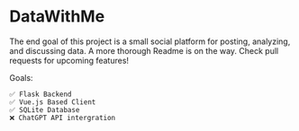 # DataWithMe
The end goal of this project is a small social platform for posting, analyzing, and discussing data. A more thorough Readme is on the way. Check pull requests for upcoming features! 

Goals:
```
✅ Flask Backend
✅ Vue.js Based Client
✅ SQLite Database
❌ ChatGPT API intergration
```
